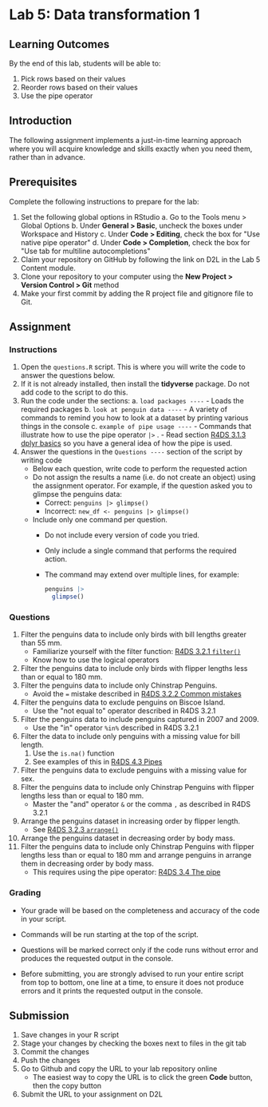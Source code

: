 # Lab 5: Data transformation 1

## Learning Outcomes

By the end of this lab, students will be able to:

1.  Pick rows based on their values
2.  Reorder rows based on their values
3.  Use the pipe operator

## Introduction

The following assignment implements a just-in-time learning approach where you will acquire knowledge and skills exactly when you need them, rather than in advance.

## Prerequisites

Complete the following instructions to prepare for the lab:

1.  Set the following global options in RStudio
    a.  Go to the Tools menu \> Global Options
    b.  Under **General \> Basic**, uncheck the boxes under Workspace and History
    c.  Under **Code \> Editing**, check the box for "Use native pipe operator"
    d.  Under **Code \> Completion**, check the box for "Use tab for multiline autocompletions"
2.  Claim your repository on GitHub by following the link on D2L in the Lab 5 Content module.
3.  Clone your repository to your computer using the **New Project \> Version Control \> Git** method
4.  Make your first commit by adding the R project file and gitignore file to Git.

## Assignment

### Instructions

1.  Open the `questions.R` script. This is where you will write the code to answer the questions below.
2.  If it is not already installed, then install the **tidyverse** package. Do not add code to the script to do this.
3.  Run the code under the sections:
    a.  `load packages ----`
        -   Loads the required packages
    b.  `look at penguin data ----`
        -   A variety of commands to remind you how to look at a dataset by printing various things in the console
    c.  `example of pipe usage ----`
        -   Commands that illustrate how to use the pipe operator `|>` .
        -   Read section [R4DS 3.1.3 dplyr basics](https://r4ds.hadley.nz/data-transform.html#dplyr-basics) so you have a general idea of how the pipe is used.
4.  Answer the questions in the `Questions ----` section of the script by writing code
    -   Below each question, write code to perform the requested action
    -   Do not assign the results a name (i.e. do not create an object) using the assignment operator. For example, if the question asked you to glimpse the penguins data:
        -   Correct: `penguins |> glimpse()`
        -   Incorrect: `new_df <- penguins |> glimpse()`
    -   Include only one command per question.
        -   Do not include every version of code you tried.

        -   Only include a single command that performs the required action.

        -   The command may extend over multiple lines, for example:

            ``` R
            penguins |>
              glimpse()
            ```

### Questions

1.  Filter the penguins data to include only birds with bill lengths greater than 55 mm.
    -   Familiarize yourself with the filter function: [R4DS 3.2.1 `filter()`](https://r4ds.hadley.nz/data-transform.html#filter)
    -   Know how to use the logical operators
2.  Filter the penguins data to include only birds with flipper lengths less than or equal to 180 mm.
3.  Filter the penguins data to include only Chinstrap Penguins.
    -   Avoid the `=` mistake described in [R4DS 3.2.2 Common mistakes](https://r4ds.hadley.nz/data-transform.html#filter)
4.  Filter the penguins data to exclude penguins on Biscoe Island.
    -   Use the "not equal to" operator described in R4DS 3.2.1
5.  Filter the penguins data to include penguins captured in 2007 and 2009.
    -   Use the "in" operator `%in%` described in R4DS 3.2.1
6.  Filter the data to include only penguins with a missing value for bill length.
    1.  Use the `is.na()` function
    2.  See examples of this in [R4DS 4.3 Pipes](https://r4ds.hadley.nz/workflow-style.html#sec-pipes)
7.  Filter the penguins data to exclude penguins with a missing value for sex.
8.  Filter the penguins data to include only Chinstrap Penguins with flipper lengths less than or equal to 180 mm.
    -   Master the "and" operator `&` or the comma `,` as described in R4DS 3.2.1
9.  Arrange the penguins dataset in increasing order by flipper length.
    -   See [R4DS 3.2.3 `arrange()`](https://r4ds.hadley.nz/data-transform.html#arrange)
10. Arrange the penguins dataset in decreasing order by body mass.
11. Filter the penguins data to include only Chinstrap Penguins with flipper lengths less than or equal to 180 mm and arrange penguins in arrange them in decreasing order by body mass.
    -   This requires using the pipe operator: [R4DS 3.4 The pipe](https://r4ds.hadley.nz/data-transform.html#sec-the-pipe)

### Grading

-   Your grade will be based on the completeness and accuracy of the code in your script.

-   Commands will be run starting at the top of the script.

-   Questions will be marked correct only if the code runs without error and produces the requested output in the console.

-   Before submitting, you are strongly advised to run your entire script from top to bottom, one line at a time, to ensure it does not produce errors and it prints the requested output in the console.

## Submission

1.  Save changes in your R script
2.  Stage your changes by checking the boxes next to files in the git tab
3.  Commit the changes
4.  Push the changes
5.  Go to Github and copy the URL to your lab repository online
    -   The easiest way to copy the URL is to click the green **Code** button, then the copy button
6.  Submit the URL to your assignment on D2L
